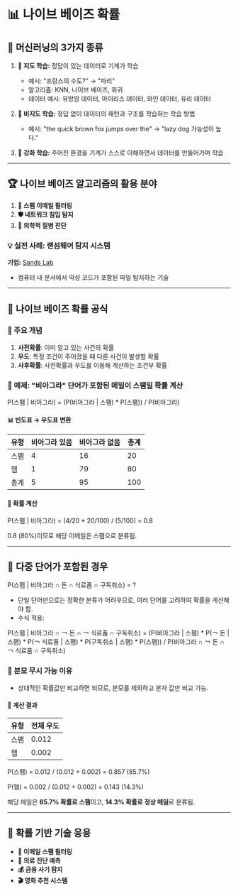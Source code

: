 
# 📊 나이브 베이즈 확률

## 🤖 머신러닝의 3가지 종류

1. **📘 지도 학습:** 정답이 있는 데이터로 기계가 학습
   - 예시: "프랑스의 수도?" → "파리"
   - 알고리즘: KNN, 나이브 베이즈, 회귀
   - 데이터 예시: 유방암 데이터, 아이리스 데이터, 와인 데이터, 유리 데이터

2. **📙 비지도 학습:** 정답 없이 데이터의 패턴과 구조를 학습하는 학습 방법
   - 예시: "the quick brown fox jumps over the" → "lazy dog 가능성이 높다."

3. **📗 강화 학습:** 주어진 환경을 기계가 스스로 이해하면서 데이터를 만들어가며 학습

---

## 🏆 나이브 베이즈 알고리즘의 활용 분야

1. **📩 스팸 이메일 필터링**
2. **🛡 네트워크 침입 탐지**
3. **🏥 의학적 질병 진단**

### 💡 실전 사례: 랜섬웨어 탐지 시스템
**기업:** [Sands Lab](https://www.sandslab.io/)

- 컴퓨터 내 문서에서 악성 코드가 포함된 파일 탐지하는 기술

---

## 📌 나이브 베이즈 확률 공식

### 🔢 주요 개념
1. **사전확률**: 이미 알고 있는 사건의 확률
2. **우도**: 특정 조건이 주어졌을 때 다른 사건이 발생할 확률
3. **사후확률**: 사전확률과 우도를 이용해 계산하는 조건부 확률

### 📧 예제: "비아그라" 단어가 포함된 메일이 스팸일 확률 계산

P(스팸 | 비아그라) = (P(비아그라 | 스팸) * P(스팸)) / P(비아그라)

#### 📊 빈도표 → 우도표 변환
| 유형  | 비아그라 있음 | 비아그라 없음 | 총계 |
|------|------------|------------|----|
| 스팸 | 4         | 16         | 20 |
| 햄   | 1         | 79         | 80 |
| 총계 | 5         | 95         | 100 |

#### 🧮 확률 계산
P(스팸 | 비아그라) = (4/20 * 20/100) / (5/100) = 0.8

0.8 (80%)이므로 해당 이메일은 스팸으로 분류됨.

---

## 🔢 다중 단어가 포함된 경우

P(스팸 | 비아그라 ∩ 돈 ∩ 식료품 ∩ 구독취소) = ?

- 단일 단어만으로는 정확한 분류가 어려우므로, 여러 단어를 고려하여 확률을 계산해야 함.
- 수식 적용:

P(스팸 | 비아그라 ∩ ￢ 돈 ∩ ￢ 식료품 ∩ 구독취소) = (P(비아그라 | 스팸) * P(￢ 돈 | 스팸) * P(￢ 식료품 | 스팸) * P(구독취소 | 스팸) * P(스팸)) / P(비아그라 ∩ ￢ 돈 ∩ ￢ 식료품 ∩ 구독취소)

### 🤔 분모 무시 가능 이유

- 상대적인 확률값만 비교하면 되므로, 분모를 제외하고 분자 값만 비교 가능.

#### 🎯 계산 결과
| 유형  | 전체 우도 |
|------|---------|
| 스팸 | 0.012   |
| 햄   | 0.002   |

P(스팸) = 0.012 / (0.012 + 0.002) = 0.857 (85.7%)

P(햄) = 0.002 / (0.012 + 0.002) = 0.143 (14.3%)

해당 메일은 **85.7% 확률로 스팸**이고, **14.3% 확률로 정상 메일**로 분류됨.

---

## 📌 확률 기반 기술 응용

- **📧 이메일 스팸 필터링**
- **🧬 의료 진단 예측**
- **💰 금융 사기 탐지**
- **🎬 영화 추천 시스템**
